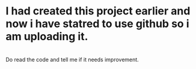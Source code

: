 # I had created this project earlier and now i have statred to use github so i am uploading it.
<br>
Do read the code and tell me if it needs improvement.